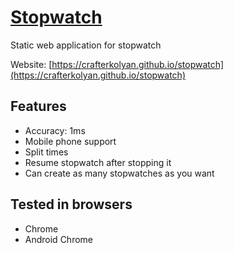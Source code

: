 # [Stopwatch](https://crafterkolyan.github.io/stopwatch)

Static web application for stopwatch

Website: [https://crafterkolyan.github.io/stopwatch](https://crafterkolyan.github.io/stopwatch)

## Features
- Accuracy: 1ms
- Mobile phone support
- Split times
- Resume stopwatch after stopping it
- Can create as many stopwatches as you want

## Tested in browsers
- Chrome
- Android Chrome
